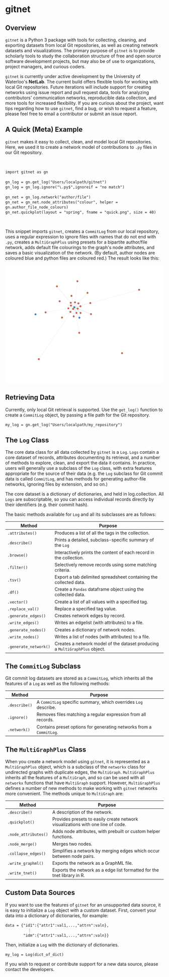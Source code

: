 # gitnet

## Overview

`gitnet` is a Python 3 package with tools for collecting, cleaning, and exporting datasets from local Git repositories, as well as creating network datasets and visualizations. The primary purpose of `gitnet` is to provide scholarly tools to study the collaboration structure of free and open source software development projects, but may also be of use to organizations, project managers, and curious coders.

`gitnet` is currently under active development by the University of Waterloo's **NetLab**. The current build offers flexible tools for working with local Git repositories. Future iterations will include support for creating networks using issue report and pull request data, tools for analyzing contributors' communication networks, reproducible data collection, and more tools for increased flexibility. If you are curious about the project, want tips regarding how to use `gitnet`, find a bug, or wish to request a feature, please feel free to email a contributor or submit an issue report.

## A Quick (Meta) Example

`gitnet` makes it easy to collect, clean, and model local Git repositories. Here, we used it to create a network model of contributions to `.py` files in our Git repository.

<br />

```{python}
import gitnet as gn

gn_log = gn.get_log("Users/localpath/gitnet")
gn_log = gn_log.ignore("\.py$",ignoreif = "no match")

gn_net = gn_log.network("author/file")
gn_net = gn_net.node_attributes("colour", helper = gn.author_file_node_colours)
gn_net.quickplot(layout = "spring", fname = "quick.png", size = 40)
```

<br />

This snippet imports `gitnet`, creates a `CommitLog` from our local repository, uses a regular expression to ignore files with names that do not end with `.py`, creates a `MultiGraphPlus` using presets for a bipartite author/file network, adds default file colourings to the graph's node attributes, and saves a basic visualization of the network. (By default, author nodes are coloured blue and python files are coloured red.) The result looks like this:

![](resources/gitnet_network.png)

## Retrieving Data

Currently, only local Git retrieval is supported. Use the `get_log()` function to create a `CommitLog` object, by passing a file path for the Git repository.

```{python}
my_log = gn.get_log("Users/localpath/my_repository")
```

## The `Log` Class

The core data class for all data collected by `gitnet` is a `Log`. `Logs` contain a core dataset of records, attributes documenting its retrieval, and a number of methods to explore, clean, and export the data it contains. In practice, users will generally use a subclass of the `Log` class, with extra features appropriate for the source of their data (e.g. the `Log` subclass for Git commit data is called `CommitLog`, and has methods for generating author-file networks, ignoring files by extension, and so on.)

The core dataset is a dictionary of dictionaries, and held in log.collection. All `Logs` are subscriptable, so you can access individual records directly by their identifiers (e.g. their commit hash).

The basic methods available for `Log` and all its subclasses are as follows:

| Method                | Purpose                                                                           |
|-----------------------|-----------------------------------------------------------------------------------|
| `.attributes()`       | Produces a list of all the tags in the collection.                                |
| `.describe()`         | Prints a detailed, subclass-specific summary of the `Log`                         |
| `.browse()`           | Interactively prints the content of each record in the collection.                |
| `.filter()`           | Selectively remove records using some matching criteria.                          |
| `.tsv()`              | Export a tab delimited spreadsheet containing the collected data.                 |
| `.df()`               | Create a `Pandas` dataframe object using the collected data.                      |
| `.vector()`           | Create a list of all values with a specified tag.                                 |
| `.replace_val()`      | Replace a specified tag value.                                                     |
| `.generate_edges()`   | Creates network edges by record.                                                  |
| `.write_edges()`      | Writes an edgelist (with attributes) to a file.                                   |
| `.generate_nodes()`   | Creates a dictionary of network nodes.                                            |
| `.write_nodes()`      | Writes a list of nodes (with attributes) to a file.                               |
| `.generate_network()` | Creates a network model of the dataset producing a `MultiGraphPlus` object.       |

## The `CommitLog` Subclass

Git commit log datasets are stored as a `CommitLog`, which inherits all the features of a `Log` as well as the following methods:

| Method                | Purpose                                                                |
|-----------------------|------------------------------------------------------------------------|
| `.describe()`         | A `CommitLog` specific summary, which overrides `Log` describe.        |
| `.ignore()`           | Removes files matching a regular expression from all records.          |
| `.network()`          | Contains preset options for generating networks from a `CommitLog`.    |

## The `MultiGraphPlus` Class

When you create a network model using `gitnet`, it is represented as a `MultiGraphPlus` object, which is a subclass of the `networkx` class for undirected graphs with duplicate edges, the `MultiGraph`. `MultiGraphPlus` inherits all the features of a `MultiGraph`, and so can be used with all `networkx` functions that have `MultiGraph` support. However, `MultiGraphPlus` defines a number of new methods to make working with `gitnet` networks more convenient. The methods unique to `MultiGraph` are:

| Method                | Purpose                                                                        |
|-----------------------|--------------------------------------------------------------------------------|
| `.describe()`         | A description of the network.                                                  |
| `.quickplot()`        | Provides presets to easily create network visualizations with one line of code.|
| `.node_attributes()`  | Adds node attributes, with prebuilt or custom helper functions.                |
| `.node_merge()`       | Merges two nodes.                                                              |
| `.collapse_edges()`   | Simplifies a network by merging edges which occur between node pairs.          |
| `.write_graphml()`    | Exports the network as a GraphML file.                                         |
| `.write_tnet()`       | Exports the network as a edge list formatted for the tnet library in R.        |


## Custom Data Sources

If you want to use the features of `gitnet` for an unsupported data source, it is easy to initialize a `Log` object with a custom dataset. First, convert your data into a dictionary of dictionaries, for example:

```{python}
data = {"id1":{"attr1":val1,...,"attrn":valn},
          ⋮
        "idm":{"attr1":val1,...,"attrn":valn}}
```

Then, initialize a `Log` with the dictionary of dictionaries.

```{python}
my_log = Log(dict_of_dict)
```

If you wish to request or contribute support for a new data source, please contact the developers.

